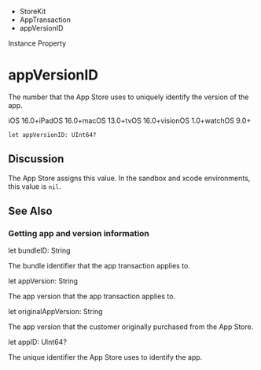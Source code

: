 

- StoreKit
- AppTransaction
-  appVersionID 

Instance Property

# appVersionID

The number that the App Store uses to uniquely identify the version of the app.

iOS 16.0+iPadOS 16.0+macOS 13.0+tvOS 16.0+visionOS 1.0+watchOS 9.0+

``` source
let appVersionID: UInt64?
```

## Discussion

The App Store assigns this value. In the sandbox and xcode environments, this value is `nil`.

## See Also

### Getting app and version information

let bundleID: String

The bundle identifier that the app transaction applies to.

let appVersion: String

The app version that the app transaction applies to.

let originalAppVersion: String

The app version that the customer originally purchased from the App Store.

let appID: UInt64?

The unique identifier the App Store uses to identify the app.

